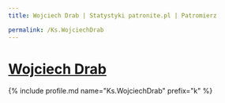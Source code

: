 ```yaml
---
title: Wojciech Drab | Statystyki patronite.pl | Patromierz

permalink: /Ks.WojciechDrab
---
```


# [Wojciech Drab](https://patronite.pl/Ks.WojciechDrab)

{% include profile.md name="Ks.WojciechDrab" prefix="k" %}

